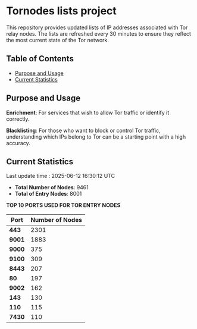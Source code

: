 # Tornodes lists project

This repository provides updated lists of IP addresses associated with Tor relay nodes. The lists are refreshed every 30 minutes to ensure they reflect the most current state of the Tor network.

## Table of Contents

- [Purpose and Usage](#purpose-and-usage)
- [Current Statistics](#current-statistics)


## Purpose and Usage

**Enrichment**: For services that wish to allow Tor traffic or identify it correctly.

**Blacklisting**: For those who want to block or control Tor traffic, understanding which IPs belong to Tor can be a starting point with a high accuracy.

## Current Statistics

Last update time : 2025-06-12 16:30:12 UTC

- **Total Number of Nodes**: 9461
- **Total of Entry Nodes**: 8001

**TOP 10 PORTS USED FOR TOR ENTRY NODES**

| **Port** | **Number of Nodes** |
|------|-----------------|
| **443**   | 2301  |
| **9001**   | 1883  |
| **9000**   | 375  |
| **9100**   | 309  |
| **8443**   | 207  |
| **80**   | 197  |
| **9002**   | 162  |
| **143**   | 130  |
| **110**   | 115  |
| **7430**   | 110  |

